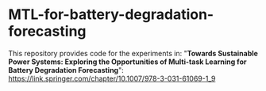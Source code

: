 # MTL-for-battery-degradation-forecasting
This repository provides code for the experiments in: "**Towards Sustainable Power Systems: Exploring the Opportunities of Multi-task Learning for Battery Degradation Forecasting**": https://link.springer.com/chapter/10.1007/978-3-031-61069-1_9 
